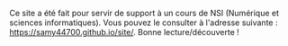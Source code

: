 Ce site a été fait pour servir de support à un cours de NSI (Numérique et sciences informatiques). Vous pouvez le consulter à l'adresse suivante : https://samy44700.github.io/site/. Bonne lecture/découverte ! 
